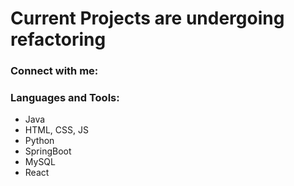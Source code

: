 # Current Projects are undergoing refactoring

### Connect with me: 

### Languages and Tools: 

  - Java
  - HTML, CSS, JS
  - Python
  - SpringBoot
  - MySQL
  - React

